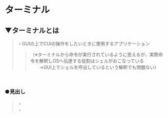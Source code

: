 # ターミナル

## ▼ターミナルとは
>・GUIの上でCUIの操作をしたいときに使用するアプリケーション<br>
>>（※ターミナルから命令が実行されているように思えるが、実際命令を解釈しOSへ伝達する役割はシェルがおこなっている
>>　　→GUI上でシェルを呼出しているという解釈でも問題ない）<br>
<br>

### ●見出し
>・<br>
>・<br>
<br>
